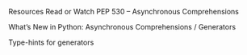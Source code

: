 Resources
Read or Watch
PEP 530 – Asynchronous Comprehensions

What’s New in Python: Asynchronous Comprehensions / Generators

Type-hints for generators
